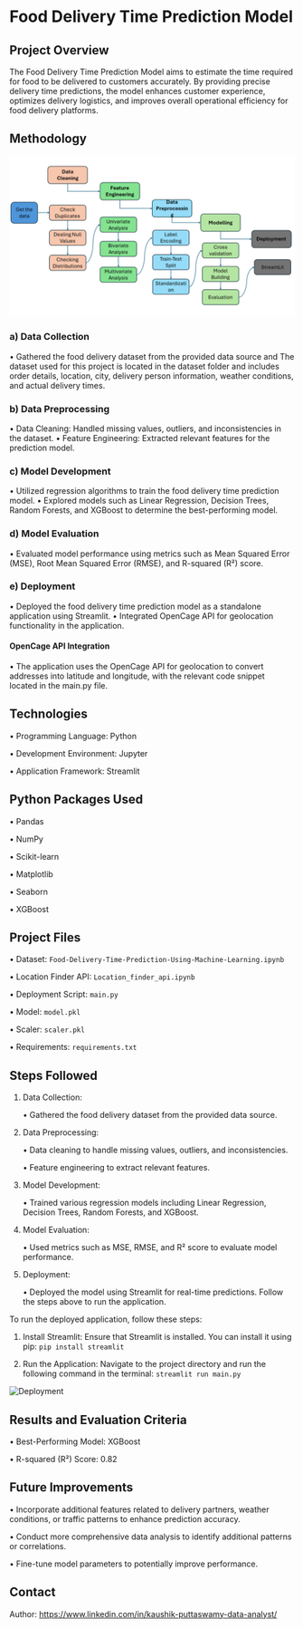 # Food Delivery Time Prediction Model
## Project Overview
The Food Delivery Time Prediction Model aims to estimate the time required for food to be delivered to customers accurately. By providing precise delivery time predictions, the model enhances customer experience, optimizes delivery logistics, and improves overall operational efficiency for food delivery platforms.

## Methodology
![Methodology](https://github.com/Kaushik-Puttaswamy/Food-Delivery-Time-Prediction-Using-Machine-Learning/blob/main/Methodology.png)

### a) Data Collection
• Gathered the food delivery dataset from the provided data source and The dataset used for this project is located in the dataset folder and includes order details, location, city, delivery person information, weather conditions, and actual delivery times.

### b) Data Preprocessing
• Data Cleaning: Handled missing values, outliers, and inconsistencies in the dataset.
• Feature Engineering: Extracted relevant features for the prediction model.

### c) Model Development
• Utilized regression algorithms to train the food delivery time prediction model.
• Explored models such as Linear Regression, Decision Trees, Random Forests, and XGBoost to determine the best-performing model.

### d) Model Evaluation
• Evaluated model performance using metrics such as Mean Squared Error (MSE), Root Mean Squared Error (RMSE), and R-squared (R²) score.

### e) Deployment
• Deployed the food delivery time prediction model as a standalone application using Streamlit.
• Integrated OpenCage API for geolocation functionality in the application.

#### OpenCage API Integration
• The application uses the OpenCage API for geolocation to convert addresses into latitude and longitude, with the relevant code snippet located in the main.py file.

## Technologies

• Programming Language: Python

• Development Environment: Jupyter

• Application Framework: Streamlit

## Python Packages Used

• Pandas

• NumPy

• Scikit-learn

• Matplotlib

• Seaborn

• XGBoost

## Project Files
• Dataset: ```Food-Delivery-Time-Prediction-Using-Machine-Learning.ipynb```

• Location Finder API: ```Location_finder_api.ipynb```

• Deployment Script: ```main.py```

• Model: ```model.pkl```

• Scaler: ```scaler.pkl```

• Requirements: ```requirements.txt```

## Steps Followed

1. Data Collection: 

    • Gathered the food delivery dataset from the provided data source.

2. Data Preprocessing:

    • Data cleaning to handle missing values, outliers, and inconsistencies.

    • Feature engineering to extract relevant features.

3. Model Development:

    • Trained various regression models including Linear Regression, Decision Trees, Random Forests, and XGBoost.

4. Model Evaluation:

    • Used metrics such as MSE, RMSE, and R² score to evaluate model performance.

5. Deployment:

    • Deployed the model using Streamlit for real-time predictions. Follow the steps above to run the application.

To run the deployed application, follow these steps:

1. Install Streamlit: Ensure that Streamlit is installed. You can install it using pip:
  ```pip install streamlit```

2. Run the Application: Navigate to the project directory and run the following command in the terminal:
  ```streamlit run main.py```

![Deployment](https://github.com/Kaushik-Puttaswamy/Food-Delivery-Time-Prediction-Using-Machine-Learning/blob/main/Deployment.png)

## Results and Evaluation Criteria
• Best-Performing Model: XGBoost

• R-squared (R²) Score: 0.82

## Future Improvements
• Incorporate additional features related to delivery partners, weather conditions, or traffic patterns to enhance prediction accuracy.

• Conduct more comprehensive data analysis to identify additional patterns or correlations.

• Fine-tune model parameters to potentially improve performance.


## Contact
Author: https://www.linkedin.com/in/kaushik-puttaswamy-data-analyst/


